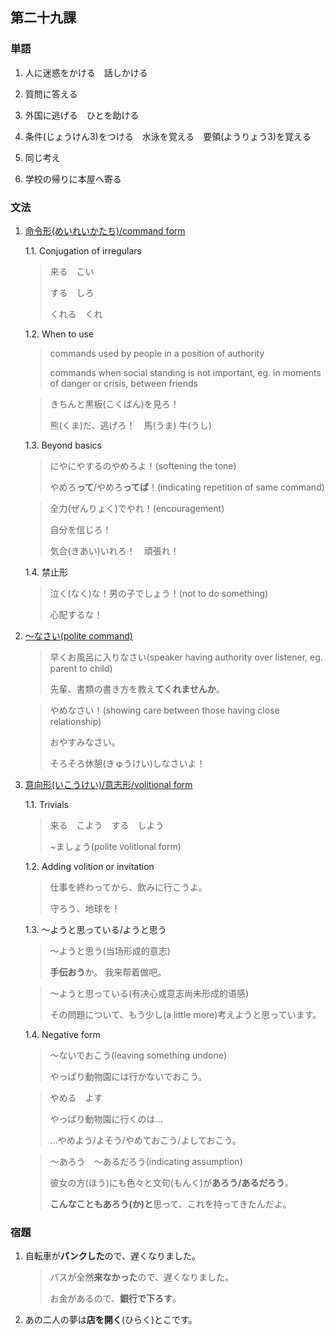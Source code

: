 ## 第二十九課

### 単語

1. 人に迷惑をかける　話しかける

1. 質問に答える

1. 外国に逃げる　ひとを助ける

1. 条件(じょうけん3)をつける　水泳を覚える　要領(ようりょう3)を覚える

1. 同じ考え

1. 学校の帰りに本屋へ寄る

### 文法

1. [命令形(めいれいかたち)/command form](https://www.tofugu.com/japanese-grammar/verb-command-form-ro/)

    1.1. Conjugation of irregulars

    > 来る　こい
    >
    > する　しろ
    >
    > くれる　くれ

    1.2. When to use
    
    > commands used by people in a position of authority
    >
    > commands when social standing is not important, eg. in moments of danger or crisis, between friends

    > きちんと黒板(こくばん)を見ろ！
    >
    > 熊(くま)だ、逃げろ！　馬(うま) 牛(うし)

    1.3. Beyond basics

    > にやにやするのやめろよ！(softening the tone)
    >
    > やめろ**って**/やめろ**ってば**！(indicating repetition of same command)

    > 全力(ぜんりょく)でやれ！(encouragement)
    >
    > 自分を信じろ！
    >
    > 気合(きあい)いれろ！　頑張れ！

    1.4. 禁止形

    > 泣く(なく)な！男の子でしょう！(not to do something)
    >
    > 心配するな！

1. [～なさい(polite command)](https://www.tofugu.com/japanese-grammar/verb-imperative-form-nasai/)

    > 早くお風呂に入りなさい(speaker having authority over listener, eg. parent to child)
    >
    > 先輩、書類の書き方を教え**てくれませんか**。

    > やめなさい！(showing care between those having close relationship)
    >
    > おやすみなさい。
    >
    > そろそろ休憩(きゅうけい)しなさいよ！

1. [意向形(いこうけい)/意志形/volitional form](https://www.tofugu.com/japanese-grammar/verb-volitional-form-you/)

    1.1. Trivials

    > 来る　こよう　する　しよう
    >
    > ~ましょう(polite volitional form)

    1.2. Adding volition or invitation

    > 仕事を終わってから、飲みに行こうよ。
    >
    > 守ろう、地球を！

    1.3. ～ようと思っている/ようと思う

    > ～ようと思う(当场形成的意志)
    >
    > **手伝おう**か。 我来帮着做吧。

    > ～ようと思っている(有决心或意志尚未形成的语感)
    >
    > その問題について、もう少し(a little more)考えようと思っています。
    
    1.4. Negative form
    
    > ～ないでおこう(leaving something undone)
    >
    > やっぱり動物園には行かないでおこう。

    > やめる　よす
    >
    > やっぱり動物園に行くのは...
    >
    > ...やめよう/よそう/やめておこう/よしておこう。

    > ～あろう　～あるだろう(indicating assumption)
    >
    > 彼女の方(ほう)にも色々と文句(もんく)が**あろう/あるだろう**。
    >
    > **こんなこともあろう(か)と**思って、これを持ってきたんだよ。



### 宿題

1. 自転車が**パンクした**ので、遅くなりました。

    > バスが全然**来なかった**ので、遅くなりました。
    >
    > お金があるので、**銀行で下ろす**。

1. あの二人の夢は**店を開く**(ひらく)とこです。
